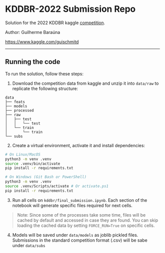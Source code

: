 # KDDBR-2022 Submission Repo

Solution for the 2022 KDDBR kaggle [competition](https://www.kaggle.com/competitions/kddbr-2022).

Author: Guilherme Baraúna

https://www.kaggle.com/guischmitd


---
## Running the code
To run the solution, follow these steps:

1. Download the competition data from kaggle and unzip it into `data/raw` to replicate the following structure:
```
data
├── feats
├── models
├── processed
├── raw
│   ├── test
│   │   └── test
│   └── train
│       └── train
└── subs
```

2. Create a virtual environment, activate it and install dependencies:
```bash
# On Linux/MacOS
python3 -m venv .venv
source .venv/bin/activate
pip install -r requirements.txt

# On Windows (Git Bash or PowerShell)
python3 -m venv .venv
source .venv/Scripts/activate # Or activate.ps1
pip install -r requirements.txt
```

3. Run all cells on `kddbr/final_submission.ipynb`. Each section of the notebook will generate specific files required for next cells. 

> Note: Since some of the processes take some time, files will be cached by default and accessed in case they are found. You can skip loading the cached data by setting `FORCE_RUN=True` on specific cells.

4. Models will be saved under `data/models` as joblib pickled files. Submissions in the standard competition format (.csv) will be sabe under `data/subs`

